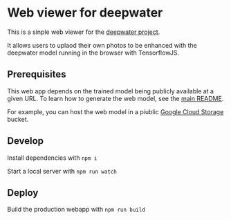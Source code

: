 # Web viewer for deepwater

This is a sinple web viewer for the [deepwater project](https://github.com/annemenini/deepwater).

It allows users to uplaod their own photos to be enhanced with the deepwater model running in the browser with TensorflowJS.

## Prerequisites

This web app depends on the trained model being publicly available at a given URL. To learn how to generate the web model, see the [main README](../README.ms#converting-the-model-for-the-web).

For example, you can host the web model in a piublic [Google Cloud Storage](https://cloud.google.com/storage/) bucket.


## Develop

Install dependencies with `npm i`

Start a local server with `npm run watch`

## Deploy

Build the production webapp with `npm run build`